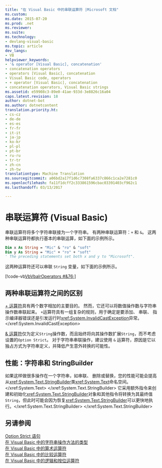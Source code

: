```yaml
---
title: "在 Visual Basic 中的串联运算符 |Microsoft 文档"
ms.custom: 
ms.date: 2015-07-20
ms.prod: .net
ms.reviewer: 
ms.suite: 
ms.technology:
- devlang-visual-basic
ms.topic: article
dev_langs:
- VB
helpviewer_keywords:
- '& operator [Visual Basic], concatenation'
- concatenation operators
- operators [Visual Basic], concatenation
- Visual Basic code, operators
- + operator [Visual Basic], concatenation
- concatenation operators, Visual Basic strings
ms.assetid: e59908c3-89e0-41ae-933d-3e8826c16a04
caps.latest.revision: 18
author: dotnet-bot
ms.author: dotnetcontent
translation.priority.ht:
- cs-cz
- de-de
- es-es
- fr-fr
- it-it
- ja-jp
- ko-kr
- pl-pl
- pt-br
- ru-ru
- tr-tr
- zh-cn
- zh-tw
translationtype: Machine Translation
ms.sourcegitcommit: a06bd2a17f1d6c7308fa6337c866c1ca2e7281c0
ms.openlocfilehash: fa11f1dcff2c333861596cbac03391403cf962c1
ms.lasthandoff: 03/13/2017

---
```

# <a name="concatenation-operators-in-visual-basic"></a>串联运算符 (Visual Basic)
串联运算符将多个字符串联接为一个字符串。 有两种串联运算符：`+` 和 `&`。 这两种串联运算符都执行基本的串联运算，如下面的示例所示。  
  
```vb
Dim x As String = "Mic" & "ro" & "soft" 
Dim y As String = "Mic" + "ro" + "soft" 
' The preceding statements set both x and y to "Microsoft".
```  
  
 这两种运算符还可以串联 `String` 变量，如下面的示例所示。  
  
 [!code-vb[VbVbalrOperators #&76;](../../../../visual-basic/language-reference/operators/codesnippet/VisualBasic/concatenation-operators_1.vb)]  
  
## <a name="differences-between-the-two-concatenation-operators"></a>两种串联运算符之间的区别  
 [+ 运算符](../../../../visual-basic/language-reference/operators/addition-operator.md)具有两个数字相加的主要目的。 然而，它还可以将数值操作数与字符串操作数串联起来。 `+`运算符具有一组复杂的规则，用于确定是要添加、 串联、 指示编译器错误还是引发运行时<xref:System.InvalidCastException>异常。</xref:System.InvalidCastException>  
  
 [& 运算符](../../../../visual-basic/language-reference/operators/concatenation-operator.md)仅为定义`String`操作数，而且始终将向其操作数扩展`String`，而不考虑设置的`Option Strict`。 对于字符串串联操作，建议使用 `&` 运算符，原因是它以独占方式为字符串定义，并降低产生意外转换的可能性。  
  
## <a name="performance-string-and-stringbuilder"></a>性能：字符串和 StringBuilder  
 如果这样做很多操作在一个字符串，如串联、 删除或替换，您的性能可能会提高从<xref:System.Text.StringBuilder>类<xref:System.Text>命名空间。</xref:System.Text> </xref:System.Text.StringBuilder> 它采用额外指令来创建和初始化<xref:System.Text.StringBuilder>对象和其他指令将转换为其最终值`String`，但此时可能会因为恢复<xref:System.Text.StringBuilder>可以更快地执行。</xref:System.Text.StringBuilder> </xref:System.Text.StringBuilder>  
  
## <a name="see-also"></a>另请参阅  
 [Option Strict 语句](../../../../visual-basic/language-reference/statements/option-strict-statement.md)   
 [在 Visual Basic 中的字符串操作方法的类型](../../../../visual-basic/programming-guide/language-features/strings/types-of-string-manipulation-methods.md)   
 [在 Visual Basic 中的算术运算符](../../../../visual-basic/programming-guide/language-features/operators-and-expressions/arithmetic-operators.md)   
 [在 Visual Basic 中的比较运算符](../../../../visual-basic/programming-guide/language-features/operators-and-expressions/comparison-operators.md)   
 [在 Visual Basic 中的逻辑和按位运算符](../../../../visual-basic/programming-guide/language-features/operators-and-expressions/logical-and-bitwise-operators.md)
